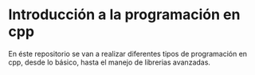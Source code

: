 # Introducción a la programación en cpp

En éste repositorio se van a realizar diferentes tipos de programación en cpp, desde lo básico, hasta el manejo de librerias avanzadas.
